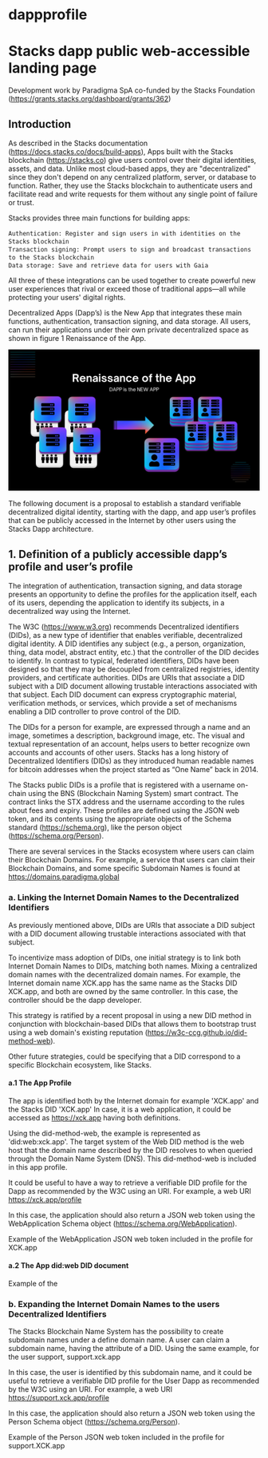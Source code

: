 # dappprofile

# Stacks dapp public web-accessible landing page

Development work by Paradigma SpA co-funded by the Stacks Foundation (https://grants.stacks.org/dashboard/grants/362)

## Introduction

As described in the Stacks documentation (https://docs.stacks.co/docs/build-apps), Apps built with the Stacks blockchain (https://stacks.co) give users control over their digital identities, assets, and data.
Unlike most cloud-based apps, they are "decentralized" since they don't depend on any centralized platform, server, or database to function. Rather, they use the Stacks blockchain to authenticate users and facilitate read and write requests for them without any single point of failure or trust.

Stacks provides three main functions for building apps:

    Authentication: Register and sign users in with identities on the Stacks blockchain
    Transaction signing: Prompt users to sign and broadcast transactions to the Stacks blockchain
    Data storage: Save and retrieve data for users with Gaia

All three of these integrations can be used together to create powerful new user experiences that rival or exceed those of traditional apps—all while protecting your users' digital rights.

Decentralized Apps (Dapp’s) is the New App that integrates these main functions, authentication, transaction signing, and data storage.  All users, can run their applications under their own private decentralized space as shown in figure 1 Renaissance of the App.  
 
![Figure 1 Renaissance of the App](/dapp_renaissance_of_the_app.png)

The following document is a proposal to establish a standard verifiable decentralized digital identity, starting with the dapp, and app user’s profiles that can be publicly accessed in the Internet by other users using the Stacks Dapp architecture.

## 1.	Definition of a publicly accessible dapp’s profile and user’s profile

The integration of authentication, transaction signing, and data storage presents an opportunity to define the profiles for the application itself, each of its users, depending the application to identify its subjects, in a decentralized way using the Internet.  

The W3C (https://www.w3.org) recommends Decentralized identifiers (DIDs), as a new type of identifier that enables verifiable, decentralized digital identity. A DID identifies any subject (e.g., a person, organization, thing, data model, abstract entity, etc.) that the controller of the DID decides to identify. In contrast to typical, federated identifiers, DIDs have been designed so that they may be decoupled from centralized registries, identity providers, and certificate authorities. DIDs are URIs that associate a DID subject with a DID document allowing trustable interactions associated with that subject. Each DID document can express cryptographic material, verification methods, or services, which provide a set of mechanisms enabling a DID controller to prove control of the DID.  

The DIDs for a person for example, are expressed through a name and an image, sometimes a description, background image, etc. The visual and textual representation of an account, helps users to better recognize own accounts and accounts of other users.
Stacks has a long history of Decentralized Identifiers (DIDs) as they introduced human readable names for bitcoin addresses when the project started as “One Name” back in 2014.

The Stacks public DIDs is a profile that is registered with a username on-chain using the BNS (Blockchain Naming System) smart contract. The contract links the STX address and the username according to the rules about fees and expiry.  These profiles are defined using the JSON web token, and its contents using the appropriate objects of the Schema standard (https://schema.org), like the person object (https://schema.org/Person).

There are several services in the Stacks ecosystem where users can claim their Blockchain Domains.  For example, a service that users can claim their Blockchain Domains, and some specific Subdomain Names is found at https://domains.paradigma.global 

### a.	Linking the Internet Domain Names to the Decentralized Identifiers
As previously mentioned above, DIDs are URIs that associate a DID subject with a DID document allowing trustable interactions associated with that subject.

To incentivize mass adoption of DIDs, one initial strategy is to link both Internet Domain Names to DIDs, matching both names. Mixing a centralized domain names with the decentralized domain names. For example, the Internet domain name XCK.app has the same name as the Stacks DID XCK.app, and both are owned by the same controller.  In this case, the controller should be the dapp developer.  

This strategy is ratified by a recent proposal in using a new DID method in conjunction with blockchain-based DIDs that allows them to bootstrap trust using a web domain's existing reputation (https://w3c-ccg.github.io/did-method-web). 

Other future strategies, could be specifying that a DID correspond to a specific Blockchain ecosystem, like Stacks.

#### a.1 The App Profile
The app is identified both by the Internet domain for example 'XCK.app' and the Stacks DID 'XCK.app'  In case, it is a web application, it could be accessed as https://xck.app having both definitions.  

Using the did-method-web, the example is represented as 'did:web:xck.app'.  The target system of the Web DID method is the web host that the domain name described by the DID resolves to when queried through the Domain Name System (DNS). This did-method-web is included in this app profile.

It could be useful to have a way to retrieve a verifiable DID profile for the Dapp as recommended by the W3C using an URI. For example, a web URI https://xck.app/profile

In this case, the application should also return a JSON web token using the WebApplication Schema object (https://schema.org/WebApplication).

Example of the WebApplication JSON web token included in the profile for XCK.app

#### a.2 The App did:web DID document



Example of the 

### b.	Expanding the Internet Domain Names to the users Decentralized Identifiers
The Stacks Blockchain Name System has the possibility to create subdomain names under a define domain name.  A user can claim a subdomain name, having the attribute of a DID.  Using the same example, for the user support, support.xck.app

In this case, the user is identified by this subdomain name, and it could be useful to retrieve a verifiable DID profile for the User Dapp as recommended by the W3C using an URI.  For example, a web URI https://support.xck.app/profile

In this case, the application should also return a JSON web token using the Person Schema object (https://schema.org/Person).

Example of the Person JSON web token included in the profile for support.XCK.app
